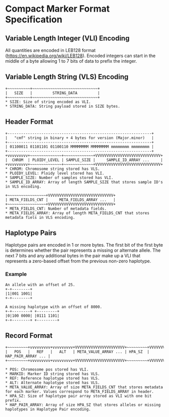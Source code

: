# Compact Marker Format Specification

## Variable Length Integer (VLI) Encoding
All quantities are encoded in LEB128 format (https://en.wikipedia.org/wiki/LEB128). Encoded integers can start in the middle of a byte allowing 1 to 7 bits of data to prefix the integer.

## Variable Length String (VLS) Encoding
```
+~~~~~~~~~~+~~~~~~~~~~~~~~~~~~~~~~~~~~~~~+
|   SIZE   |         STRING_DATA         |
+~~~~~~~~~~+~~~~~~~~~~~~~~~~~~~~~~~~~~~~~+
* SIZE: Size of string encoded as VLI.
* STRING_DATA: String payload stored in SIZE bytes.
```


## Header Format
```
+----------------------------------------------------------------+
|   "cmf" string in binary + 4 bytes for version (Major.minor)   |
+----------------------------------------------------------------+
| 01100011 01101101 01100110 MMMMMMMM MMMMMMMM mmmmmmmm mmmmmmmm |
+----------------------------------------------------------------+
+vvvvvvvvv+~~~~~~~~~~~~~~+~~~~~~~~~~~~~+VVVVVVVVVVVVVVVVVVVVVVVVVVVVV+
|  CHROM  | PLOIDY_LEVEL | SAMPLE_SIZE |     SAMPLE_ID_ARRAY ...     |
+vvvvvvvvv+~~~~~~~~~~~~~~+~~~~~~~~~~~~~+VVVVVVVVVVVVVVVVVVVVVVVVVVVVV+
* CHROM: Chromosome string stored has VLS.
* PLOIDY_LEVEL: Ploidy level stored has VLI.
* SAMPLE_SIZE: Number of samples stored has VLI.
* SAMPLE_ID_ARRAY: Array of length SAMPLE_SIZE that stores sample ID's in VLS encoding.

+~~~~~~~~~~~~~~~~~+VVVVVVVVVVVVVVVVVVVVVVVVVVVVV+
| META_FIELDS_CNT |     META_FIELDS_ARRAY ...   |
+~~~~~~~~~~~~~~~~~+VVVVVVVVVVVVVVVVVVVVVVVVVVVVV+
* META_FIELDS_CNT: Number of metadata fields.
* META_FIELDS_ARRAY: Array of length META_FIELDS_CNT that stores metadata fiels in VLS encoding.

```

## Haplotype Pairs
Haplotype pairs are encoded in 1 or more bytes. The first bit of the first byte is determines whether the pair represents a missing or alternate allele. The next 7 bits and any additional bytes in the pair make up a VLI that represents a zero-based offset from the previous non-zero haplotype.

### Example
```
An allele with an offset of 25.
+-+--------+
|1|001 1001|
+-+--------+

A missing haplotype with an offset of 8000.
+-+--------+ +---------+
|0|100 0000| |0111 1101|
+-+--------+ +---------+
```

## Record Format
```
+~~~~~~~~~+vvvvvvvvv+vvvvvvvvv+VVVVVVVVVVVVVVVVVVVVVV+~~~~~~~~~+VVVVVVVVVVVVVVVVVVVV+
|   POS   |   REF   |   ALT   | META_VALUE_ARRAY ... | HPA_SZ  | HAP_PAIR_ARRAY ... |
+~~~~~~~~~+vvvvvvvvv+vvvvvvvvv+VVVVVVVVVVVVVVVVVVVVVV+~~~~~~~~~+VVVVVVVVVVVVVVVVVVVV+

* POS: Chromosome pos stored has VLI.
* MARKID: Marker ID string stored has VLS.
* REF: Reference haplotype stored has VLS.
* ALT: Alternate haplotype stored has VLS.
* META_VALUE_ARRAY: Array of size META_FIELDS_CNT that stores metadata for each marker. Values correspond to META_FIELDS_ARRAY in header.
* HPA_SZ: Size of haplotype pair array stored as VLI with one bit prefix.
* HAP_PAIR_ARRAY: Array of size HPA_SZ that stores alleles or missing haplotypes in Haplotype Pair encoding.

```
